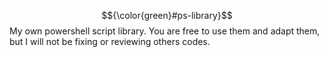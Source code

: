 $${\color{green}#ps-library}$$
My own powershell script library. You are free to use them and adapt them, but I will not be fixing or reviewing others codes.
